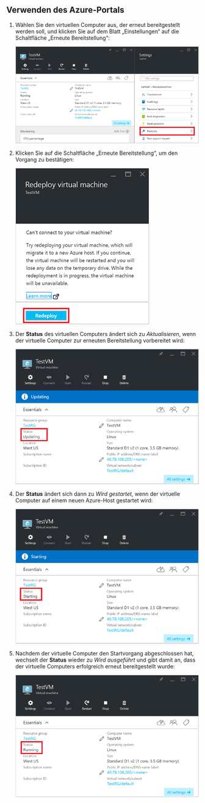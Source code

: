 ## Verwenden des Azure-Portals

1. Wählen Sie den virtuellen Computer aus, der erneut bereitgestellt werden soll, und klicken Sie auf dem Blatt „Einstellungen“ auf die Schaltfläche „Erneute Bereitstellung“:

	![Blatt „Azure-VM“](./media/virtual-machines-common-redeploy-to-new-node/vmoverview.png)

2. Klicken Sie auf die Schaltfläche „Erneute Bereitstellung“, um den Vorgang zu bestätigen:

	![Blatt „Erneutes Bereitstellen eines virtuellen Computers“](./media/virtual-machines-common-redeploy-to-new-node/redeployvm.png)

3. Der **Status** des virtuellen Computers ändert sich zu *Aktualisieren*, wenn der virtuelle Computer zur erneuten Bereitstellung vorbereitet wird:

	![Virtueller Computer wird aktualisiert](./media/virtual-machines-common-redeploy-to-new-node/vmupdating.png)

4. Der **Status** ändert sich dann zu *Wird gestartet*, wenn der virtuelle Computer auf einem neuen Azure-Host gestartet wird:

	![Virtueller Computer wird gestartet](./media/virtual-machines-common-redeploy-to-new-node/vmstarting.png)

5. Nachdem der virtuelle Computer den Startvorgang abgeschlossen hat, wechselt der **Status** wieder zu *Wird ausgeführt* und gibt damit an, dass der virtuelle Computers erfolgreich erneut bereitgestellt wurde:

	![Virtueller Computer wird ausgeführt](./media/virtual-machines-common-redeploy-to-new-node/vmrunning.png)

<!---HONumber=AcomDC_0706_2016-->